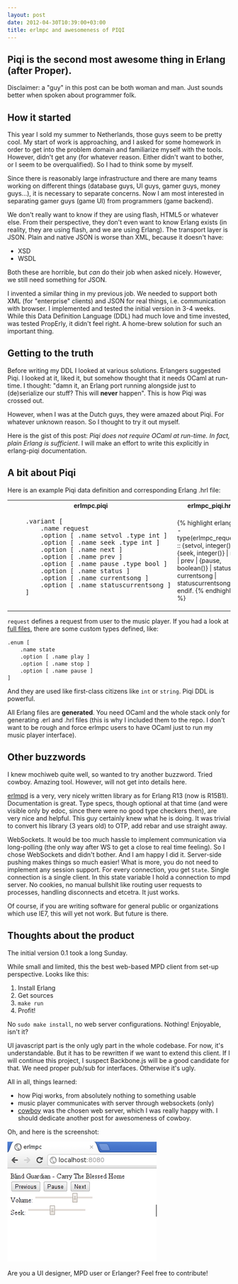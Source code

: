 ```yaml
---
layout: post
date: 2012-04-30T10:39:00+03:00
title: erlmpc and awesomeness of PIQI
---
```


Piqi is the second most awesome thing in Erlang (after Proper).
---

Disclaimer: a "guy" in this post can be both woman and man. Just sounds better
when spoken about programmer folk.

How it started
---

This year I sold my summer to Netherlands, those guys seem to be pretty cool.
My start of work is approaching, and I asked for some homework in order to get
into the problem domain and familiarize myself with the tools. However, didn't
get any (for whatever reason. Either didn't want to bother, or I seem to be
overqualified). So I had to think some by myself.

Since there is reasonably large infrastructure and there are many teams working
on different things (database guys, UI guys, gamer guys, money guys...), it is
necessary to separate concerns. Now I am most interested in separating gamer
guys (game UI) from programmers (game backend).

We don't really want to know if they are using flash, HTML5 or whatever else.
From their perspective, they don't even want to know Erlang exists (in reality,
they are using flash, and we are using Erlang). The transport layer is JSON.
Plain and native JSON is worse than XML, because it doesn't have:

* XSD
* WSDL

Both these are horrible, but _can_ do their job when asked nicely. However, we
still need something for JSON.

I invented a similar thing in my previous job. We needed to support both XML
(for "enterprise" clients) and JSON for real things, i.e. communication with
browser. I implemented and tested the initial version in 3-4 weeks. While this
Data Definition Language (DDL) had much love and time invested, was tested
PropErly, it didn't feel right. A home-brew solution for such an important
thing.

Getting to the truth
---

Before writing my DDL I looked at various solutions. Erlangers suggested Piqi.
I looked at it, liked it, but somehow thought that it needs OCaml at run-time.
I thought: "damn it, an Erlang port running alongside just to (de)serialize our
stuff?  This will **never** happen". This is how Piqi was crossed out.

However, when I was at the Dutch guys, they were amazed about Piqi. For
whatever unknown reason. So I thought to try it out myself.

Here is the gist of this post: _Piqi does not require OCaml at run-time. In
fact, plain Erlang is sufficient_. I will make an effort to write this
explicitly in erlang-piqi documentation.

A bit about Piqi
---

Here is an example Piqi data definition and corresponding Erlang .hrl file:

<table>
  <tr>
    <th>erlmpc.piqi</th>
    <th>erlmpc_piqi.hrl</th>
  </tr>
  <tr>
    <td>
    <pre>
    .variant [
        .name request
        .option [ .name setvol .type int ]
        .option [ .name seek .type int ]
        .option [ .name next ]
        .option [ .name prev ]
        .option [ .name pause .type bool ]
        .option [ .name status ]
        .option [ .name currentsong ]
        .option [ .name statuscurrentsong ]
    ]
    </pre>
    </td>
    <td>
      {% highlight erlang %}
      -type(erlmpc_request() :: 
            {setvol, integer()}
          | {seek, integer()}
          | next
          | prev
          | {pause, boolean()}
          | status
          | currentsong
          | statuscurrentsong
      ).
      -endif.
      {% endhighlight %}
    </td>
  </tr>
</table>

`request` defines a request from user to the music player. If you had a look at
[full files], there are some custom types defined, like:

    .enum [
        .name state
        .option [ .name play ]
        .option [ .name stop ]
        .option [ .name pause ]
    ]

And they are used like first-class citizens like `int` or `string`. Piqi DDL is
powerful.

All Erlang files are **generated**. You need OCaml and the whole stack only for
generating .erl and .hrl files (this is why I included them to the repo. I
don't want to be rough and force erlmpc users to have OCaml just to run my
music player interface).

Other buzzwords
---

I knew mochiweb quite well, so wanted to try another buzzword. Tried cowboy.
Amazing tool. However, will not get into details here.

[erlmpd] is a very, very nicely written library as for Erlang R13 (now is
R15B1).  Documentation is great. Type specs, though optional at that time (and
were visible only by edoc, since there were no good type checkers then), are
very nice and helpful. This guy certainly knew what he is doing. It was trivial
to convert his library (3 years old) to OTP, add rebar and use straight away.

WebSockets. It would be too much hassle to implement communication via
long-polling (the only way after WS to get a close to real time feeling). So I
chose WebSockets and didn't bother. And I am happy I did it. Server-side
pushing makes things so much easier! What is more, you do not need to implement
any session support. For every connection, you get `State`. Single connection
is a single client. In this state variable I hold a connection to mpd server.
No cookies, no manual bullshit like routing user requests to processes,
handling disconnects and etcetra. It just works.

Of course, if you are writing software for general public or organizations
which use IE7, this will yet not work. But future is there.

Thoughts about the product
---

The initial version 0.1 took a long Sunday.

While small and limited, this the best web-based MPD client from set-up
perspective. Looks like this:

1. Install Erlang
2. Get sources
3. `make run`
4. Profit!

No `sudo make install`, no web server configurations. Nothing! Enjoyable, isn't it?

UI javascript part is the only ugly part in the whole codebase. For now, it's
understandable. But it has to be rewritten if we want to extend this client. If
I will continue this project, I suspect Backbone.js will be a good candidate
for that. We need proper pub/sub for interfaces. Otherwise it's ugly.

All in all, things learned:

* how Piqi works, from absolutely nothing to something usable
* music player communicates with server through websockets (only)
* [cowboy] was the chosen web server, which I was really happy with. I should
  dedicate another post for awesomeness of cowboy.

Oh, and here is the screenshot:

![Version 0.1](https://github.com/Motiejus/erlmpc/raw/0.1/priv/static/screenshot-0.1.png "erlmpc running in Google Chrome 18")

Are you a UI designer, MPD user or Erlanger? Feel free to contribute!

[full files]: https://github.com/Motiejus/erlmpc/tree/0.1/priv/piqi
[cowboy]: https://github.com/extend/cowboy
[erlmpd]: https://github.com/caolan/erlmpd
